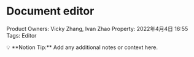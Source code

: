 # Document editor

Product Owners: Vicky Zhang, Ivan Zhao
Property: 2022年4月4日 16:55
Tags: Editor

<aside>
💡 **Notion Tip:** Add any additional notes or context here.

</aside>